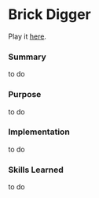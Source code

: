 # Brick Digger
Play it [here](https://www.lexaloffle.com/bbs/?tid=147781).

### Summary
to do

### Purpose
to do

### Implementation
to do

### Skills Learned
to do
